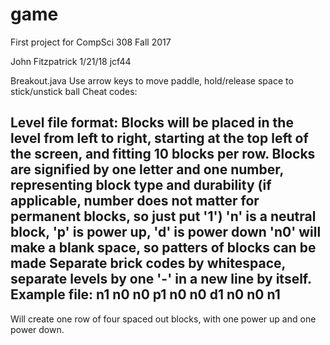game
====

First project for CompSci 308 Fall 2017

John Fitzpatrick
1/21/18
jcf44

Breakout.java
Use arrow keys to move paddle, hold/release space to stick/unstick ball
Cheat codes:

Level file format:
Blocks will be placed in the level from left to right, starting at the top left of the screen, and fitting 10 blocks per row.
Blocks are signified by one letter and one number, representing block type and durability (if applicable, number does not matter for permanent blocks, so just put '1')
'n' is a neutral block, 'p' is power up, 'd' is power down
'n0' will make a blank space, so patters of blocks can be made
Separate brick codes by whitespace, separate levels by one '-' in a new line by itself.
Example file:
n1 n0 n0 p1 n0 n0 d1 n0 n0 n1
-

Will create one row of four spaced out blocks, with one power up and one power down.
